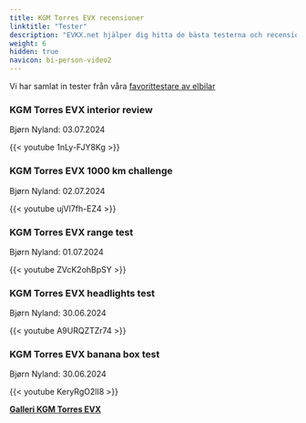```yaml
---
title: KGM Torres EVX recensioner
linktitle: "Tester"
description: "EVKX.net hjälper dig hitta de bästa testerna och recensionerna av denna modell."
weight: 6
hidden: true
navicon: bi-person-video2
---
```

Vi har samlat in tester från våra [favorittestare av elbilar](../../../../../guides/evreviewers/)

<div class="container text-center shadow p-2 pe-4 mb-5 bg-body-tertiary rounded border">
<h3>KGM Torres EVX interior review</h3>
<p>Bjørn Nyland: 03.07.2024</p>

{{< youtube 1nLy-FJY8Kg >}}

</div>
<div class="container text-center shadow p-2 pe-4 mb-5 bg-body-tertiary rounded border">
<h3>KGM Torres EVX 1000 km challenge</h3>
<p>Bjørn Nyland: 02.07.2024</p>

{{< youtube ujVl7fh-EZ4 >}}

</div>
<div class="container text-center shadow p-2 pe-4 mb-5 bg-body-tertiary rounded border">
<h3>KGM Torres EVX range test</h3>
<p>Bjørn Nyland: 01.07.2024</p>

{{< youtube ZVcK2ohBpSY >}}

</div>
<div class="container text-center shadow p-2 pe-4 mb-5 bg-body-tertiary rounded border">
<h3>KGM Torres EVX headlights test</h3>
<p>Bjørn Nyland: 30.06.2024</p>

{{< youtube A9URQZTZr74 >}}

</div>
<div class="container text-center shadow p-2 pe-4 mb-5 bg-body-tertiary rounded border">
<h3>KGM Torres EVX banana box test</h3>
<p>Bjørn Nyland: 30.06.2024</p>

{{< youtube KeryRgO2lI8 >}}

</div>
<div class="mt-3 mb-3">
<a href="../gallery/" class="text-decoration-none text-black">
<strong><i class="bi-arrow-left"></i>Galleri  </strong>
</a>
<a href="../" class="text-decoration-none text-black float-end">
<strong>KGM Torres EVX <i class="bi-arrow-right"></i></strong>
</a>
</div>
